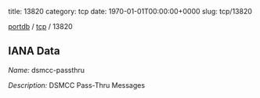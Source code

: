 title: 13820
category: tcp
date: 1970-01-01T00:00:00+0000
slug: tcp/13820

[portdb](/) / [tcp](/category/tcp.html) / 13820


## IANA Data

_Name:_ dsmcc-passthru

_Description:_ DSMCC Pass-Thru Messages

